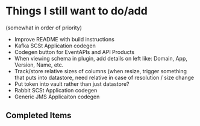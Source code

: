 # Things I still want to do/add

(somewhat in order of priority)

- Improve README with build instructions
- Kafka SCSt Application codegen
- Codegen button for EventAPIs and API Products
- When viewing schema in plugin, add details on left like: Domain, App, Version, Name, etc.
- Track/store relative sizes of columns (when resize, trigger something that puts into datastore, need relative in case of resolution / size change
- Put token into vault rather than just datastore?
- Rabbit SCSt Application codegen
- Generic JMS Applicaiton codegen


## Completed Items


